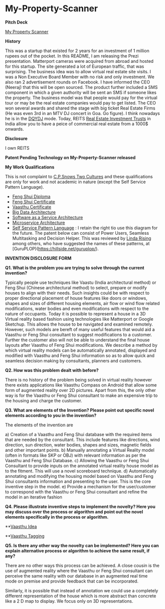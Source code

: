 # My-Property-Scanner


**Pitch Deck**

[My Property Scanner](https://prezi.com/hqwup5yu13hp/my-property-scanner/?present=1)



**History**

This was a startup that existed for 2 years for an investment of 1 million rupees out of the pocket. In this README, I am releasing the Prezi presentation. Matterport cameras were acquired from abroad and hosted for this startup. The site generated a lot of European traffic, that was surprising. The business idea was to allow virtual real estate site visits. I was a Non Executive Board Member with no risk and only investment. We also ran 2 advertisement rounds on Facebook. I have informed the CEO (Neeraj) that this will be open sourced. The product further included a SMS component in which a given authority will be sent an SMS if someone likes the property. The business model was that people would pay for the virtual tour or may be the real estate companies would pay to get listed. The CEO won several awards and shared the stage with big ticket Real Estate Firms (He was even 3rd in an MTV DJ concert in Goa. Go figure). I think nowadays he is in the [DQYDJ](https://web.archive.org/web/20021209091429/http://www.dqydj.com/index.html) mode.  Today, REITS [Real Estate Investment Trusts](https://www.etmoney.com/blog/everything-you-need-to-know-about-real-estate-investment-trusts-reits/) in India allow you to have a peice of commercial real estate from a 1000$ onwards.

**Disclosure**

I own REITS



**Patent Pending Technology on My-Property-Scanner released**

**My Work Qualifications**

This is not complaint to [C.P.Snows Two Cultures](https://en.wikipedia.org/wiki/The_Two_Cultures) and these qualifications are only for work and not academic in nature (except the Self Service Pattern Language).

* [Feng Shui Diploma](https://github.com/spacetracker-collab/My-Property-Scanner/blob/main/Feng%20Shui%20Diploma%20-%20Ramkumar%20R.jpg)
* [Feng Shui Certificate](https://github.com/spacetracker-collab/My-Property-Scanner/blob/main/Feng%20Shui%20Certificate.jpg)
* [Vaasthu Certificate](https://github.com/spacetracker-collab/My-Property-Scanner/blob/main/Vaasthu%20Certificate.jpg)
* [Big Data Architecture](https://github.com/spacetracker-collab/My-Property-Scanner/blob/main/Architecting%20Big%20Data.jpg)
* [Software as a Service Architecture](https://github.com/spacetracker-collab/My-Property-Scanner/blob/main/Architecting%20SaaS.jpg)
* [Microservice Architecture](https://github.com/spacetracker-collab/My-Property-Scanner/blob/main/Microservice%20Architecture.jpg)
* [Self Service Pattern Language](https://github.com/spacetracker-collab/My-Property-Scanner/blob/main/Self%20Service%20Pattern%20Language%201.0.png) : I retain the right tio use this diagram for the future. The patent below can consist of Power Users, Seamless Multitasking and Decision Helper. This was reviewed by [Linda Rising](https://en.wikipedia.org/wiki/Linda_Rising) among others, who have suggested the names of these patterns, at [GuruPLOP)(https://hillside.net/guruplop/).
                 


**INVENTION DISCLOSURE FORM**

 
**Q1. What is the problem you are trying to solve through the current invention?**
  
Typically people use techniques like Vaastu (India architectural method) or Feng Shui (Chinese architectural method) to select, prepare or modify houses to align with their needs. Such insights could be with respect to proper directional placement of house features like doors or windows, shapes and sizes of different housing elements, air flow or wind flow related modifications, water bodies and even modifications with respect to the nature of occupants.
Today it is possible to represent a house in a 3D Virtual reality based fashion using technologies like Matterport or Google Sketchup. This allows the house to be navigated and 
examined remotely. However, such models are bereft of many useful features that would aid a Vaasthu or Feng Shui consultant to suggest modifications to a customer. 
Further the customer also will not be able to understand the final house layouts after Vaasthu of Feng Shui modifications. We describe a method by which virtual reality 
models can be automatically annotated, displayed and modified with Vaasthu and Feng Shui information so as to allow quick and seamless decision making by consultants,
planners and customers.

**Q2. How was this problem dealt with before?**

There is no history of the problem being solved in virtual reality however there exists applications like Vaasthu Compass on Android that allow some form of augmented reality 
over 2D pictures. Apart from this, the only other way is for the Vaasthu or Feng Shui consultant to make an expensive trip to the housing and charge the customer.

**Q3. What are elements of the Invention? Please point out specific novel elements according to you  in the invention?**

The elements of the invention are 

a)	Creation of a Vaasthu and Feng Shui database with the required items that are needed by the consultant. This include features like directions, wind direction, sun direction, water bodies, shapes and sizes, magnetic fields and other important points.
b)	Manually annotating a Virtual Reality model (often in formats like SKP or OBJ) with relevant information as per the Vaasthu and Feng Shui Database.
c)	Allowing the   Vaasthu or Feng Shui Consultant to provide inputs on the annotated virtual reality house model as to the fitment. This will use a novel scoreboard technique.
d)	Automatically annotating and modifying the housing model based on Vaasthu and Feng Shui consultants information and presenting to the user. This is the core inventive step in the model.
e)	Provide a mechanism for the user/customer to correspond with the Vaasthu or Feng Shui consultant and refine the model in an iterative fashion


**Q4. Please illustrate inventive steps to implement the novelty? Here you may discuss over the process or algorithm and point out the novel elements specifically in the process or algorithm.**




**[Vaasthu Idea](https://github.com/spacetracker-collab/My-Property-Scanner/blob/main/Vaasthu%20idea%201.0.png)

**[Vaasthu Tagging](https://github.com/spacetracker-collab/My-Property-Scanner/blob/main/Vaasthu%20Tagging%201.0.png)

**Q5. Is there any other way the novelty can be implemented? Here you can explain alternative process or algorithm to achieve the same result, if any?**

There are no other ways this process can be achieved. A close cousin is the use of augmented reality where the Vaasthu or Feng Shui consultant can perceive the same reality with our database in an augmented real time mode on premise and provide feedback that can be incorporated.

Similarly, it is possible that instead of annotation we could use a completely different representation of the house which is more abstract than concrete like a 2 D map to display. We focus only on 3D representations.


